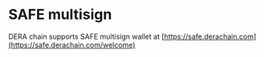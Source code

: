 # SAFE multisign

DERA chain supports SAFE multisign wallet at [https://safe.derachain.com](https://safe.derachain.com/welcome)
